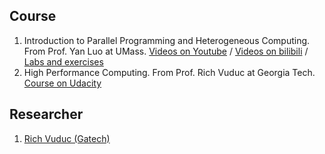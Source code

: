 ## Course
1. Introduction to Parallel Programming and Heterogeneous Computing. From Prof. Yan Luo at UMass. [Videos on Youtube](https://www.youtube.com/playlist?list=PLZ9YeF_1_vF94YxGdc5z4VP5kJQAUotDa) / [Videos on bilibili](https://www.bilibili.com/video/BV1gA411n78w/?spm_id_from=333.788.videocard.19) / [Labs and exercises](https://github.com/ACANETS/eece-6540-labs)
2. High Performance Computing. From Prof. Rich Vuduc at Georgia Tech. [Course on Udacity](https://www.udacity.com/course/high-performance-computing--ud281)
## Researcher
1. [Rich Vuduc (Gatech)](http://vuduc.org/v2/)

